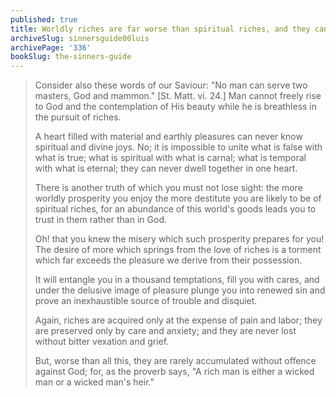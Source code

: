 ```yaml
---
published: true
title: Worldly riches are far worse than spiritual riches, and they cannot both dwell in one heart
archiveSlug: sinnersguide00luis
archivePage: '336'
bookSlug: the-sinners-guide
---
```


> Consider also these words of our Saviour: "No man can serve two masters, God and mammon." [St. Matt. vi. 24.] Man cannot freely rise to God and the contemplation of His beauty while he is breathless in the pursuit of riches.
>
> A heart filled with material and earthly pleasures can never know spiritual and divine joys. No; it is impossible to unite what is false with what is true; what is spiritual with what is carnal; what is temporal with what is eternal; they can never dwell together in one heart.
>
> There is another truth of which you must not lose sight: the more worldly prosperity you enjoy the more destitute you are likely to be of spiritual riches, for an abundance of this world's goods leads you to trust in them rather than in God.
>
> Oh! that you knew the misery which such prosperity prepares for you! The desire of more which springs from the love of riches is a torment which far exceeds the pleasure we derive from their possession.
>
> It will entangle you in a thousand temptations, fill you with cares, and under the delusive image of pleasure plunge you into renewed sin and prove an inexhaustible source of trouble and disquiet.
>
> Again, riches are acquired only at the expense of pain and labor; they are preserved only by care and anxiety; and they are never lost without bitter vexation and grief.
>
> But, worse than all this, they are rarely accumulated without offence against God; for, as the proverb says, "A rich man is either a wicked man or a wicked man's heir."
